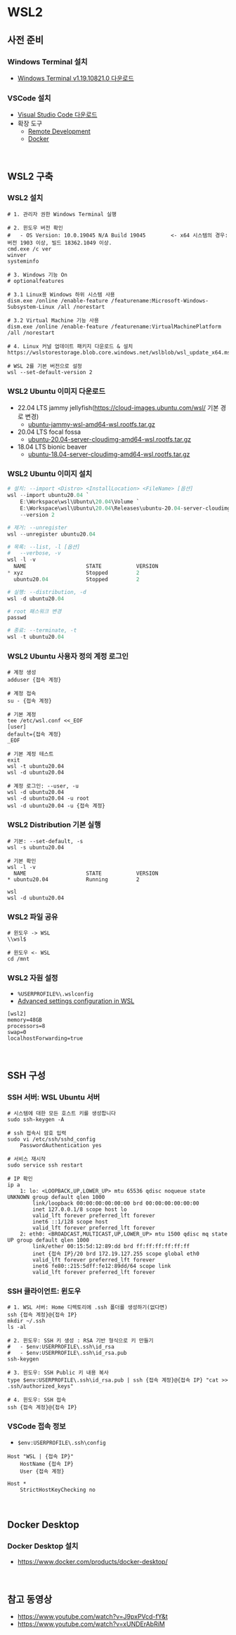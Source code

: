 # WSL2

## 사전 준비
### Windows Terminal 설치
- [Windows Terminal v1.19.10821.0 다운로드](https://github.com/microsoft/terminal/releases/download/v1.19.10821.0/Microsoft.WindowsTerminal_1.19.10821.0_8wekyb3d8bbwe.msixbundle)

### VSCode 설치
- [Visual Studio Code 다운로드](https://code.visualstudio.com/sha/download?build=stable&os=win32-x64-user)
- 확장 도구
  - [Remote Development](https://marketplace.visualstudio.com/items?itemName=ms-vscode-remote.vscode-remote-extensionpack)
  - [Docker](https://marketplace.visualstudio.com/items?itemName=ms-azuretools.vscode-docker)

<br/>

## WSL2 구축
### WSL2 설치
```shell
# 1. 관리자 권한 Windows Terminal 실행

# 2. 윈도우 버전 확인
#   - OS Version: 10.0.19045 N/A Build 19045        <- x64 시스템의 경우: 버전 1903 이상, 빌드 18362.1049 이상.
cmd.exe /c ver
winver
systeminfo

# 3. Windows 기능 On
# optionalfeatures

# 3.1 Linux용 Windows 하위 시스템 사용
dism.exe /online /enable-feature /featurename:Microsoft-Windows-Subsystem-Linux /all /norestart

# 3.2 Virtual Machine 기능 사용
dism.exe /online /enable-feature /featurename:VirtualMachinePlatform /all /norestart

# 4. Linux 커널 업데이트 패키지 다운로드 & 설치
https://wslstorestorage.blob.core.windows.net/wslblob/wsl_update_x64.msi

# WSL 2를 기본 버전으로 설정
wsl --set-default-version 2
```

### WSL2 Ubuntu 이미지 다운로드
- 22.04 LTS jammy jellyfish(https://cloud-images.ubuntu.com/wsl/ 기본 경로 변경)
  - [ubuntu-jammy-wsl-amd64-wsl.rootfs.tar.gz](https://cloud-images.ubuntu.com/wsl/jammy/current/ubuntu-jammy-wsl-amd64-wsl.rootfs.tar.gz)
- 20.04 LTS focal fossa
  - [ubuntu-20.04-server-cloudimg-amd64-wsl.rootfs.tar.gz](https://cloud-images.ubuntu.com/releases/focal/release/ubuntu-20.04-server-cloudimg-amd64-wsl.rootfs.tar.gz)
- 18.04 LTS bionic beaver
  - [ubuntu-18.04-server-cloudimg-amd64-wsl.rootfs.tar.gz](https://cloud-images.ubuntu.com/releases/bionic/release/ubuntu-18.04-server-cloudimg-amd64-wsl.rootfs.tar.gz)

### WSL2 Ubuntu 이미지 설치
```powershell
# 설치: --import <Distro> <InstallLocation> <FileName> [옵션]
wsl --import ubuntu20.04 `
    E:\Workspace\wsl\Ubuntu\20.04\Volume `
    E:\Workspace\wsl\Ubuntu\20.04\Releases\ubuntu-20.04-server-cloudimg-amd64-wsl.rootfs.tar.gz `
    --version 2

# 제거: --unregister
wsl --unregister ubuntu20.04

# 목록: --list, -l [옵션]
#   --verbose, -v
wsl -l -v
  NAME                   STATE           VERSION
* xyz                    Stopped         2
  ubuntu20.04            Stopped         2

# 실행: --distribution, -d
wsl -d ubuntu20.04

# root 패스워크 변경
passwd

# 종료: --terminate, -t
wsl -t ubuntu20.04
```

### WSL2 Ubuntu 사용자 정의 계정 로그인
```shell
# 계정 생성
adduser {접속 계정}

# 계정 접속
su - {접속 계정}

# 기본 계정
tee /etc/wsl.conf <<_EOF
[user]
default={접속 계정}
_EOF

# 기본 계정 테스트
exit
wsl -t ubuntu20.04
wsl -d ubuntu20.04

# 계정 로그인: --user, -u
wsl -d ubuntu20.04
wsl -d ubuntu20.04 -u root
wsl -d ubuntu20.04 -u {접속 계정}
```

### WSL2 Distribution 기본 실행
```shell
# 기본: --set-default, -s
wsl -s ubuntu20.04

# 기본 확인
wsl -l -v
  NAME                   STATE           VERSION
* ubuntu20.04            Running         2

wsl
wsl -d ubuntu20.04
```

### WSL2 파일 공유
```shell
# 윈도우 -> WSL
\\wsl$

# 윈도우 <- WSL
cd /mnt
```

### WSL2 자원 설정
- `%USERPROFILE%\.wslconfig`
- [Advanced settings configuration in WSL](https://learn.microsoft.com/en-us/windows/wsl/wsl-config)

```
[wsl2]
memory=48GB
processors=8
swap=0
localhostForwarding=true
```

<br/>

## SSH 구성
### SSH 서버: WSL Ubuntu 서버
```shell
# 시스템에 대한 모든 호스트 키를 생성합니다
sudo ssh-keygen -A

# ssh 접속시 암호 입력
sudo vi /etc/ssh/sshd_config
    PasswordAuthentication yes

# 서비스 재시작
sudo service ssh restart

# IP 확인
ip a
    1: lo: <LOOPBACK,UP,LOWER_UP> mtu 65536 qdisc noqueue state UNKNOWN group default qlen 1000
        link/loopback 00:00:00:00:00:00 brd 00:00:00:00:00:00
        inet 127.0.0.1/8 scope host lo
        valid_lft forever preferred_lft forever
        inet6 ::1/128 scope host
        valid_lft forever preferred_lft forever
    2: eth0: <BROADCAST,MULTICAST,UP,LOWER_UP> mtu 1500 qdisc mq state UP group default qlen 1000
        link/ether 00:15:5d:12:89:dd brd ff:ff:ff:ff:ff:ff
        inet {접속 IP}/20 brd 172.19.127.255 scope global eth0
        valid_lft forever preferred_lft forever
        inet6 fe80::215:5dff:fe12:89dd/64 scope link
        valid_lft forever preferred_lft forever
```

### SSH 클라이언트: 윈도우
```shell
# 1. WSL 서버: Home 디렉토리에 .ssh 폴더를 생성하기(없다면)
ssh {접속 계정}@{접속 IP}
mkdir ~/.ssh
ls -al

# 2. 윈도우: SSH 키 생성 : RSA 기반 형식으로 키 만들기
#   - $env:USERPROFILE\.ssh\id_rsa
#   - $env:USERPROFILE\.ssh\id_rsa.pub
ssh-keygen

# 3. 윈도우: SSH Public 키 내용 복사
type $env:USERPROFILE\.ssh\id_rsa.pub | ssh {접속 계정}@{접속 IP} "cat >> .ssh/authorized_keys"

# 4. 윈도우: SSH 접속
ssh {접속 계정}@{접속 IP}
```

### VSCode 접속 정보
- `$env:USERPROFILE\.ssh\config`

```
Host "WSL | {접속 IP}"
    HostName {접속 IP}
    User {접속 계정}

Host *
    StrictHostKeyChecking no
```

<br/>

## Docker Desktop
### Docker Desktop 설치
- https://www.docker.com/products/docker-desktop/

<br/>

## 참고 동영상
- https://www.youtube.com/watch?v=J9pxPVcd-fY&t
- https://www.youtube.com/watch?v=xUNDErAbRiM